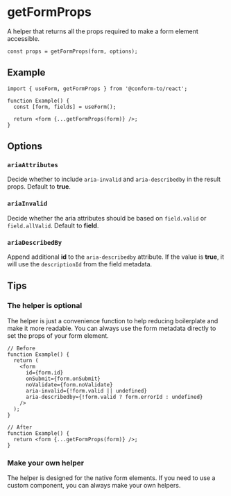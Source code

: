 # getFormProps

A helper that returns all the props required to make a form element accessible.

```tsx
const props = getFormProps(form, options);
```

## Example

```tsx
import { useForm, getFormProps } from '@conform-to/react';

function Example() {
  const [form, fields] = useForm();

  return <form {...getFormProps(form)} />;
}
```

## Options

### `ariaAttributes`

Decide whether to include `aria-invalid` and `aria-describedby` in the result props. Default to **true**.

### `ariaInvalid`

Decide whether the aria attributes should be based on `field.valid` or `field.allValid`. Default to **field**.

### `ariaDescribedBy`

Append additional **id** to the `aria-describedby` attribute. If the value is **true**, it will use the `descriptionId` from the field metadata.

## Tips

### The helper is optional

The helper is just a convenience function to help reducing boilerplate and make it more readable. You can always use the form metadata directly to set the props of your form element.

```tsx
// Before
function Example() {
  return (
    <form
      id={form.id}
      onSubmit={form.onSubmit}
      noValidate={form.noValidate}
      aria-invalid={!form.valid || undefined}
      aria-describedby={!form.valid ? form.errorId : undefined}
    />
  );
}

// After
function Example() {
  return <form {...getFormProps(form)} />;
}
```

### Make your own helper

The helper is designed for the native form elements. If you need to use a custom component, you can always make your own helpers.

